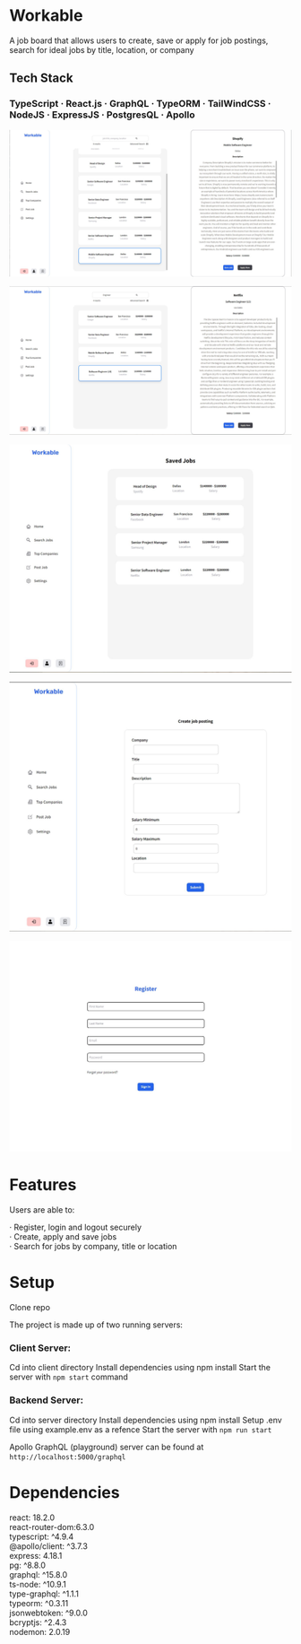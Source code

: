 # Workable

A job board that allows users to create, save or apply for job postings, search for ideal jobs by title, location, or company

## Tech Stack

### TypeScript · React.js · GraphQL · TypeORM · TailWindCSS · NodeJS · ExpressJS · PostgresQL · Apollo

![The home page!](https://github.com/MHassan47/Workable/blob/master/client/src/assets/workable_home.JPG?raw=true)

![The search job page!](https://github.com/MHassan47/Workable/blob/master/client/src/assets/workable_search.JPG?raw=true)

![The saved job page!](https://github.com/MHassan47/Workable/blob/master/client/src/assets/workable_saved.JPG?raw=true)

![The create job Page!](https://github.com/MHassan47/Workable/blob/master/client/src/assets/workable_create_job.JPG?raw=true)

![The Registration page!](https://github.com/MHassan47/Workable/blob/master/client/src/assets/workable_registration.JPG?raw=true)

# Features

Users are able to:

· Register, login and logout securely  
· Create, apply and save jobs  
· Search for jobs by company, title or location

# Setup

Clone repo

The project is made up of two running servers:

### Client Server:

Cd into client directory
Install dependencies using npm install
Start the server with `npm start` command

### Backend Server:

Cd into server directory
Install dependencies using npm install
Setup .env file using example.env as a refence
Start the server with `npm run start`

Apollo GraphQL (playground) server can be found at `http://localhost:5000/graphql`

# Dependencies

react: 18.2.0  
react-router-dom:6.3.0  
typescript: ^4.9.4  
@apollo/client: ^3.7.3  
express: 4.18.1  
pg: ^8.8.0  
graphql: ^15.8.0  
ts-node: ^10.9.1  
type-graphql: ^1.1.1  
typeorm: ^0.3.11  
jsonwebtoken: ^9.0.0  
bcryptjs: ^2.4.3  
nodemon: 2.0.19

